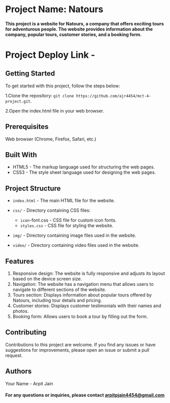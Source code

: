 # Project Name: Natours

#### This project is a website for Natours, a company that offers exciting tours for adventurous people. The website provides information about the company, popular tours, customer stories, and a booking form.

# Project Deploy Link - 

## Getting Started
To get started with this project, follow the steps below:

1.Clone the repository: `git clone https://github.com/ajr4454/mct-4-project.git`.

2.Open the index.html file in your web browser.

## Prerequisites
Web browser (Chrome, Firefox, Safari, etc.)

## Built With
- HTML5 - The markup language used for structuring the web pages.
- CSS3 - The style sheet language used for designing the web pages.

## Project Structure
- `index.html` - The main HTML file for the website.
- `css/`     - Directory containing CSS files:

    - `icon`-font.css - CSS file for custom icon fonts.
    - `styles.css` - CSS file for styling the website.
- `img/` - Directory containing image files used in the website.
- `video/` - Directory containing video files used in the website.

## Features
1. Responsive design: The website is fully responsive and adjusts its layout based on the device screen size.
2. Navigation: The website has a navigation menu that allows users to navigate to different sections of the website.
3. Tours section: Displays information about popular tours offered by Natours, including tour details and pricing.
4. Customer stories: Displays customer testimonials with their names and photos.
5. Booking form: Allows users to book a tour by filling out the form.

## Contributing
Contributions to this project are welcome. If you find any issues or have suggestions for improvements, please open an issue or submit a pull request.

## Authors
Your Name - Arpit Jain

#### For any questions or inquiries, please contact arpitpjain4454@gmail.com
